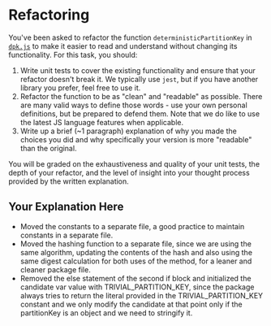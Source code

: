 # Refactoring

You've been asked to refactor the function `deterministicPartitionKey` in [`dpk.js`](dpk.js) to make it easier to read and understand without changing its functionality. For this task, you should:

1. Write unit tests to cover the existing functionality and ensure that your refactor doesn't break it. We typically use `jest`, but if you have another library you prefer, feel free to use it.
2. Refactor the function to be as "clean" and "readable" as possible. There are many valid ways to define those words - use your own personal definitions, but be prepared to defend them. Note that we do like to use the latest JS language features when applicable.
3. Write up a brief (~1 paragraph) explanation of why you made the choices you did and why specifically your version is more "readable" than the original.

You will be graded on the exhaustiveness and quality of your unit tests, the depth of your refactor, and the level of insight into your thought process provided by the written explanation.

## Your Explanation Here

- Moved the constants to a separate file, a good practice to maintain constants in a separate file.
- Moved the hashing function to a separate file, since we are using the same algorithm, updating the contents of the hash and also using the same digest calculation for both uses of the method, for a leaner and cleaner package file. 
- Removed the else statement of the second if block and initialized the candidate var value with TRIVIAL_PARTITION_KEY, since the package always tries to return the literal provided in the TRIVIAL_PARTITION_KEY constant and we only modify the candidate at that point only if the partitionKey is an object and we need to stringify it.

